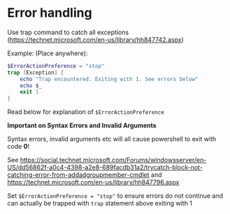 Error handling 
========

Use trap command to catch all exceptions (https://technet.microsoft.com/en-us/library/hh847742.aspx)

Example: (Place anywhere):

```powershell
$ErrorActionPreference = "stop"
trap [Exception] {
    echo "Trap encountered. Exiting with 1. See errors below"
    echo $_
    exit 1
}
```

Read below for explanation of ```$ErrorActionPreference```

**Important on Syntax Errors and Invalid Arguments**

Syntax errors, invalid arguments etc will all cause powershell to exit with code **0**!

See https://social.technet.microsoft.com/Forums/windowsserver/en-US/dd56862f-a0c4-4398-a2e8-689facdb31a2/trycatch-block-not-catching-error-from-addadgroupmember-cmdlet and https://technet.microsoft.com/en-us/library/hh847796.aspx

Set ```$ErrorActionPreference = "stop"``` to ensure errors do not continue and can actually be trapped with ```trap``` statement above exiting with 1

